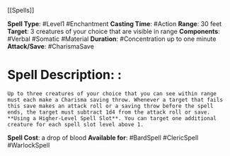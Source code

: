 [[Spells]]

**Spell Type**: #Level1 #Enchantment 
**Casting Time**: #Action 
**Range**: 30 feet
**Target**: 3 creatures of your choice that are visible in range
**Components**: #Verbal #Somatic #Material 
**Duration**: #Concentration up to one minute
**Attack/Save**: #CharismaSave 

# Spell Description: : 
	Up to three creatures of your choice that you can see within range must each make a Charisma saving throw. Whenever a target that fails this save makes an attack roll or a saving throw before the spell ends, the target must subtract 1d4 from the attack roll or save.
	**Using a Higher-Level Spell Slot**. You can target one additional creature for each spell slot level above 1.

**Spell Cost**: a drop of blood
**Available for**: #BardSpell #ClericSpell #WarlockSpell 